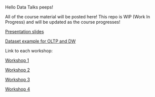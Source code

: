 Hello Data Talks peeps!

All of the course material will be posted here! This repo is WIP (Work In Progress) and will be updated as the course progresses!

[Presentation slides](https://docs.google.com/presentation/d/14xoWjsRJLO8B04qzxm4xvdpIrpLY8U5u4LyHlKto-zw/edit?usp=sharing)

[Dataset example for OLTP and DW](https://learn.microsoft.com/en-us/sql/samples/adventureworks-install-configure?view=sql-server-ver16&tabs=ssms)


Link to each workshop:

[Workshop 1](/workshop1.md)

[Workshop 2](/workshop2.md)
 
[Workshop 3](/workshop3.md)

[Workshop 4](/workshop4.md)


